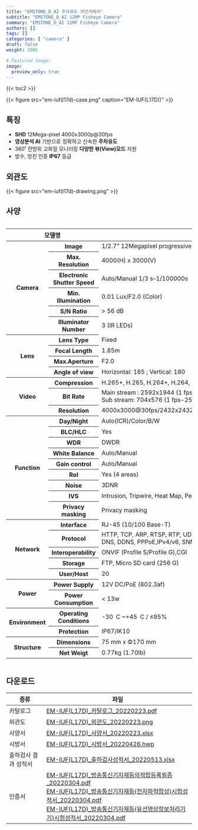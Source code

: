 ```yaml
---
title: "EMSTONE_D_AI 주차유도 어안카메라"
subtitle: "EMSTONE_D_AI 12MP Fisheye Camera"
summary: "EMSTONE_D_AI 12MP Fisheye Camera"
authors: []
tags: []
categories: [ "camera" ]
draft: false
weight: 2005

# Featured Image:
image:
  preview_only: true
---
```


{{< toc2 >}}

<div class="container">
<div class="row justify-content-center align-items-center">
<div class="col-sm-6">

{{< figure src="em-iuf(l17d)-case.png" caption="EM-IUF(L17D))" >}}

</div>
</div>
</div>

<div class="container">
<div class="row justify-content-center">
<div class="col-sm-6 pl-0">

## 특징

- **SHD** 12Mega-pixel 4000x3000p@30fps
- **영상분석 AI** 기반으로 정확하고 신속한 **주차유도**
- 360˚ 전방위 고화질 모니터링 **다양한 뷰(View)모드** 지원
- 방수, 방진 인증 **IP67** 등급


</div>
<div class="col-sm-6 pl-0">

## 외관도

{{< figure src="em-iuf(l17d)-drawing.png" >}}

</div>
</div>
</div>

## 사양

<div style="overflow-x: auto">
<table class="spec">
<thead>
<tr>
<th colspan="2">모델명</th>
<th>EM-IUF(L17D)</th>
</tr>
</thead>
<tbody>
<tr>
<th rowspan="6">Camera</th>
<th>Image</th>
<td>1/2.7” 12Megapixel progressive CMOS</td>
</tr>
<tr>
<th>Max. Resolution</th>
<td>4000(H) x 3000(V)</td>
</tr>
<tr>
<th>Electronic Shutter Speed</th>
<td>Auto/Manual 1/3 s–1/100000s</td>
</tr>
<tr>
<th>Min. Illumination</th>
<td>0.01 Lux/F2.0 (Color)</td>
</tr>
<tr>
<th>S/N Ratio</th>
<td>> 56 dB</td>
</tr>
<tr>
<th>Illuminator Number</th>
<td>3 (IR LEDs)</td>
</tr>
<tr>
<th rowspan="4">Lens</th>
<th>Lens Type</th>
<td>Fixed</td>
</tr>
<tr>
<th>Focal Length</th>
<td>1.85m</td>
</tr>
<tr>
<th>Max.Aperture</th>
<td>F2.0</td>
</tr>
<tr>
<th>Angle of view</th>
<td>Horizontal: 185 ; Vertical: 180</td>
</tr>
<tr>
<th rowspan="3">Video</th>
<th>Compression</th>
<td>H.265+, H.265, H.264+, H.264, MJPEG</td>
</tr>
<tr>
<th>Bit Rate</th>
<td>Main stream : 2592x1944 (1 fps-20 fps) / 2688x1520 (1 fps-25/30 fps)<br>
Sub stream: 704x576 (1 fps-25 fps) / 704x480 (1 fps-30 fps)</td>
</tr>
<tr>
<th>Resolution</th>
<td>4000x3000@30fps/2432x2432@30fps/2016x2016@30fps/704x480@30fps</td>
</tr>
<th rowspan="9">Function</th>
<th>Day/Night</th>
<td>Auto(ICR)/Color/B/W</td>
</tr>
<tr>
<th>BLC/HLC</th>
<td>Yes</td>
</tr>
<tr>
<th>WDR</th>
<td>DWDR</td>
</tr>
<tr>
<th>White Balance</th>
<td>Auto/Manual</td>
</tr>
<tr>
<th>Gain control</th>
<td>Auto/Manual</td>
</tr>
<tr>
<th>RoI</th>
<td>Yes (4 areas)</td>
</tr>
<tr>
<th>Noise</th>
<td>3DNR</td>
</tr>
<tr>
<th>IVS</th>
<td>Intrusion, Tripwire, Heat Map, People Counting</td>
</tr>
<tr>
<th>Privacy masking</th>
<td>Privacy masking</td>
</tr>
<th rowspan="5">Network</th>
<th>Interface</th>
<td>RJ-45 (10/100 Base-T)</td>
</tr>
<tr>
<th>Protocol</th>
<td>HTTP, TCP, ARP, RTSP, RTP, UDP, RTCP,SMTP, FTP, DHCP, <br>DNS, DDNS, PPPoE,IPv4/v6, SNMP, QoS, UPnP, NTP</td>
</tr>
<tr>
<th>Interoperability</th>
<td>ONVIF (Profile S/Profile G),CGI</td>
</tr>
<tr>
<th>Storage</th>
<td>FTP, Micro SD card (256 G)</td>
</tr>
<tr>
<th>User/Host</th>
<td>20</td>
</tr>
<th rowspan="2">Power</th>
<th>Power Supply</th>
<td>12V DC/PoE (802.3af)</td>
</tr>
<tr>
<th>Power Consumption</th>
<td>< 13w</td>
</tr>
<th rowspan="2">Environment</th>
<th>Operating Conditions</th>
<td>-30 C ~+45 C / ≤95%</td>
</tr>
<tr>
<th>Protection</th>
<td>IP67/IK10</td>
</tr>
<th rowspan="2">Structure</th>
<th>Dimensions</th>
<td>75 mm x Φ170 mm</td>
</tr>
<tr>
<th>Net Weigt</th>
<td>0.77kg (1.70lb)</td>
</tr>
</tbody>
</table>
</div>

## 다운로드

종류 | 파일
---- | ----
카탈로그 | [EM-IUF(L17D)_카탈로그_20220223.pdf](https://www.emstone.com/data/sales/ko/EM-IUF(L17D)_카탈로그_20220223.pdf)
외관도 | [EM-IUF(L17D)_외관도_20220223.png](https://www.emstone.com/data/sales/ko/EM-IUF(L17D)_외관도_20220223.png)
사양서 | [EM-IUF(L17D)_사양서_20220223.xlsx](https://www.emstone.com/data/sales/ko/EM-IUF(L17D)_사양서_20220223.xlsx)
시방서 | [EM-IUF(L17D)_시방서_20220426.hwp](https://www.emstone.com/data/sales/ko/EM-IUF(L17D)_시방서_20220426.hwp)
출하검사 결과 성적서 | [EM-IUF(L17D)_출하검사성적서_20220513.xlsx](https://www.emstone.com/data/sales/ko/EM-IUF(L17D)_출하검사성적서_20220513.xlsx)
인증서 | [EM-IUF(L17D)_방송통신기자재등의적합등록필증_20220304.pdf](https://www.emstone.com/data/sales/ko/EM-IUF(L17D)_방송통신기자재등의적합등록필증_20220304.pdf)<br>[EM-IUF(L17D)_방송통신기자재등(전자파적합성)시험성적서_20220304.pdf](https://www.emstone.com/data/sales/ko/EM-IUF(L17D)_방송통신기자재등(전자파적합성)시험성적서_20220304.pdf)<br>[EM-IUF(L17D)_방송통신기자재등(유선영상정보처리기기)시험성적서_20220304.pdf](https://www.emstone.com/data/sales/ko/EM-IUF(L17D)_방송통신기자재등(유선영상정보처리기기)시험성적서_20220304.pdf)